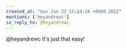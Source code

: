 ```yaml
---
created_at: "Sun Jan 23 15:24:16 +0000 2022"
mentions: ['heyandrewc']
in_reply_to: @heyandrewc
---
```


@heyandrewc It's just that easy!